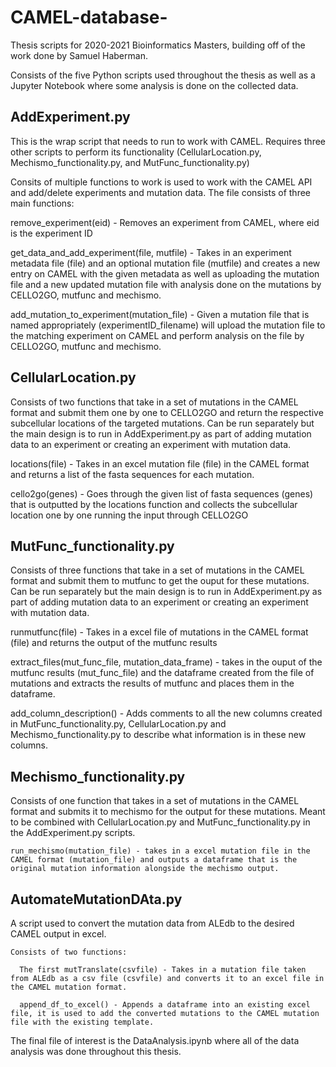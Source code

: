 # CAMEL-database-
Thesis scripts for 2020-2021 Bioinformatics Masters, building off of the work done by Samuel Haberman.

Consists of the five Python scripts used throughout the thesis as well as a Jupyter Notebook where some analysis is done on the collected data.

## AddExperiment.py 
This is the wrap script that needs to run to work with CAMEL. Requires three other scripts to perform its functionality (CellularLocation.py, Mechismo_functionality.py, and MutFunc_functionality.py)

Consits of multiple functions to work is used to work with the CAMEL API and add/delete experiments and mutation data. The file consists of three main functions:

  remove_experiment(eid) - Removes an experiment from CAMEL, where eid is the experiment ID
  
  get_data_and_add_experiment(file, mutfile) - Takes in an experiment metadata file (file) and an optional mutation file (mutfile) and creates a new entry on CAMEL with the given metadata as well as uploading the mutation file and a new updated mutation file with analysis done on the mutations by CELLO2GO, mutfunc and mechismo.
  
  add_mutation_to_experiment(mutation_file) - Given a mutation file that is named appropriately (experimentID_filename) will upload the mutation file to the matching experiment on CAMEL and perform analysis on the file by CELLO2GO, mutfunc and mechismo.

## CellularLocation.py
Consists of two functions that take in a set of mutations in the CAMEL format and submit them one by one to CELLO2GO and return the respective subcellular locations of the targeted mutations. Can be run separately but the main design is to run in AddExperiment.py as part of adding mutation data to an experiment or creating an experiment with mutation data.

  locations(file) - Takes in an excel mutation file (file) in the CAMEL format and returns a list of the fasta sequences for each mutation.
  
  cello2go(genes) - Goes through the given list of fasta sequences (genes) that is outputted by the locations function and collects the subcellular location one by one running the input through CELLO2GO
  
## MutFunc_functionality.py
Consists of three functions that take in a set of mutations in the CAMEL format and submit them to mutfunc to get the ouput for these mutations. Can be run separately but the main design is to run in AddExperiment.py as part of adding mutation data to an experiment or creating an experiment with mutation data.

  runmutfunc(file) - Takes in a excel file of mutations in the CAMEL format (file) and returns the output of the mutfunc results
  
  extract_files(mut_func_file, mutation_data_frame) - takes in the ouput of the mutfunc results (mut_func_file) and the dataframe created from the file of mutations and extracts the results of mutfunc and places them in the dataframe.
  
  add_column_description() - Adds comments to all the new columns created in MutFunc_functionality.py, CellularLocation.py and Mechismo_functionality.py to describe what information is in these new columns.
  
## Mechismo_functionality.py
  Consists of one function that takes in a set of mutations in the CAMEL format and submits it to mechismo for the output for these mutations. Meant to be combined with CellularLocation.py and MutFunc_functionality.py in the AddExperiment.py scripts.
  
    run_mechismo(mutation_file) - takes in a excel mutation file in the CAMEL format (mutation_file) and outputs a dataframe that is the original mutation information alongside the mechismo output.
  
## AutomateMutationDAta.py
A script used to convert the mutation data from ALEdb to the desired CAMEL output in excel.
  
    Consists of two functions:
    
      The first mutTranslate(csvfile) - Takes in a mutation file taken from ALEdb as a csv file (csvfile) and converts it to an excel file in the CAMEL mutation format.
      
      append_df_to_excel() - Appends a dataframe into an existing excel file, it is used to add the converted mutations to the CAMEL mutation file with the existing template.
      
The final file of interest is the DataAnalysis.ipynb where all of the data analysis was done throughout this thesis.

  
